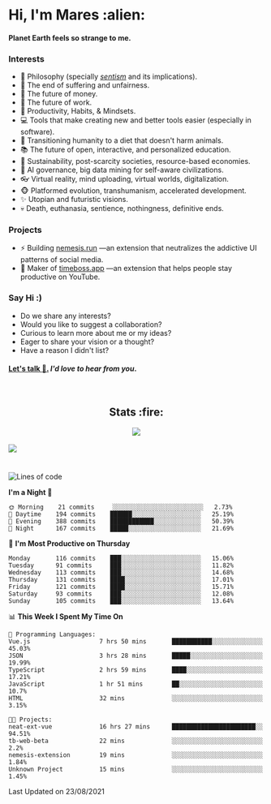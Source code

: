 <h1>Hi, I'm Mares :alien:</h1>

#### Planet Earth feels so strange to me.

### **Interests**

- 🌊 Philosophy (specially [_sentism_][sentismmedium] and its implications).
- 🎯 The end of suffering and unfairness.
- 💸 The future of money.
- 💼 The future of work.
- 🧠 Productivity, Habits, & Mindsets.
- 💻 Tools that make creating new and better tools easier (especially in software).
- 🥗 Transitioning humanity to a diet that doesn't harm animals.
- 📚 The future of open, interactive, and personalized education.
- 🌱 Sustainability, post-scarcity societies, resource-based economies.
- 🤖 AI governance, big data mining for self-aware civilizations.
- 👓 Virtual reality, mind uploading, virtual worlds, digitalization.
- 🐵 Platformed evolution, transhumanism, accelerated development.
- ✨ Utopian and futuristic visions.
- 💀 Death, euthanasia, sentience, nothingness, definitive ends.


### **Projects**

- ⚡ Building [nemesis.run](https://nemesis.run) —an extension that neutralizes the addictive UI patterns of social media.
- 💎 Maker of [timeboss.app](https://timeboss.app) —an extension that helps people stay productive on YouTube.


### **Say Hi :)**

- Do we share any interests?
- Would you like to suggest a collaboration?
- Curious to learn more about me or my ideas?
- Eager to share your vision or a thought?
- Have a reason I didn't list?

#### [Let's talk :wave:.](mailto:mareszhar@gmail.com) _I'd love to hear from you_.

[sentismmedium]: https://medium.com/@mareszhar/born-a-prisoner-a-reflection-about-life-its-struggles-and-a-plan-to-escape-d8566ce9b026

<br>

<h2 align="center">Stats :fire:</h2>

<div align="center">
  <img src="https://github-readme-streak-stats.herokuapp.com?user=mareszhar&theme=black-ice&hide_border=true&stroke=FFFFFF15&ring=DF8FFE&fire=DF8FFE&currStreakLabel=DF8FFE&background=1A232A&currStreakNum=86FFAB">
</div>

<!-- Add or remove this: &dates=B1AAB3FF at the end of the streak stats URL if they get bugged and aren't updating -->

<br>

<img src="https://activity-graph.herokuapp.com/graph?username=mareszhar&theme=nord&bg_color=00000000&color=979797&line=DF8FFE&point=00000000&area=true&hide_border=true">

<br>

<h1></h1>

<!--START_SECTION:waka-->
![Lines of code](https://img.shields.io/badge/From%20Hello%20World%20I%27ve%20Written-118808%20lines%20of%20code-blue)

**I'm a Night 🦉** 

```text
🌞 Morning    21 commits     ░░░░░░░░░░░░░░░░░░░░░░░░░   2.73% 
🌆 Daytime    194 commits    ██████░░░░░░░░░░░░░░░░░░░   25.19% 
🌃 Evening    388 commits    ████████████░░░░░░░░░░░░░   50.39% 
🌙 Night      167 commits    █████░░░░░░░░░░░░░░░░░░░░   21.69%

```
📅 **I'm Most Productive on Thursday** 

```text
Monday       116 commits    ███░░░░░░░░░░░░░░░░░░░░░░   15.06% 
Tuesday      91 commits     ███░░░░░░░░░░░░░░░░░░░░░░   11.82% 
Wednesday    113 commits    ███░░░░░░░░░░░░░░░░░░░░░░   14.68% 
Thursday     131 commits    ████░░░░░░░░░░░░░░░░░░░░░   17.01% 
Friday       121 commits    ████░░░░░░░░░░░░░░░░░░░░░   15.71% 
Saturday     93 commits     ███░░░░░░░░░░░░░░░░░░░░░░   12.08% 
Sunday       105 commits    ███░░░░░░░░░░░░░░░░░░░░░░   13.64%

```


📊 **This Week I Spent My Time On** 

```text
💬 Programming Languages: 
Vue.js                   7 hrs 50 mins       ███████████░░░░░░░░░░░░░░   45.03% 
JSON                     3 hrs 28 mins       █████░░░░░░░░░░░░░░░░░░░░   19.99% 
TypeScript               2 hrs 59 mins       ████░░░░░░░░░░░░░░░░░░░░░   17.21% 
JavaScript               1 hr 51 mins        ██░░░░░░░░░░░░░░░░░░░░░░░   10.7% 
HTML                     32 mins             ░░░░░░░░░░░░░░░░░░░░░░░░░   3.15%

🐱‍💻 Projects: 
neat-ext-vue             16 hrs 27 mins      ███████████████████████░░   94.51% 
tb-web-beta              22 mins             ░░░░░░░░░░░░░░░░░░░░░░░░░   2.2% 
nemesis-extension        19 mins             ░░░░░░░░░░░░░░░░░░░░░░░░░   1.84% 
Unknown Project          15 mins             ░░░░░░░░░░░░░░░░░░░░░░░░░   1.45%

```


 Last Updated on 23/08/2021
<!--END_SECTION:waka-->

